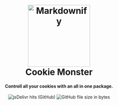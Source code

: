 
<h1 align="center">
  <br>
  <img src="https://raw.githubusercontent.com/Techonaut/.github/main/cdn/img/cookieMonsterv2.png" alt="Markdownify" width="200">
  <br>
  Cookie Monster
  <br>
</h1>

<h4 align="center">Controll all your cookies with an all in one package.</h4>

<p align="center">
  <img alt="jsDelivr hits (GitHub)" src="https://img.shields.io/jsdelivr/gh/hy/Techonaut/cookieMonster?style=flat-square">
  <img alt="GitHub file size in bytes" src="https://img.shields.io/github/size/Techonaut/cookieMonster/build/cookieMonster.min.js?style=flat-square">
  
</p>
